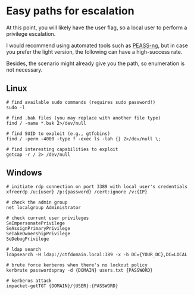 # Easy paths for escalation

At this point, you will likely have the user flag, so a local user to perform a privilege escalation.

I would recommend using automated tools such as [PEASS-ng](https://github.com/carlospolop/PEASS-ng), but in case you prefer the light version, the following can have a high-success rate.

Besides, the scenario might already give you the path, so enumeration is not necessary.

## Linux

```
# find available sudo commands (requires sudo password!)
sudo -l

# find .bak files (you may replace with another file type)
find / -name *.bak 2>/dev/null

# find SUID to exploit (e.g., gtfobins)
find / -perm -4000 -type f -exec ls -lah {} 2>/dev/null \;

# find interesting capabilities to exploit
getcap -r / 2> /dev/null
```

## Windows

```
# initiate rdp connection on port 3389 with local user's credentials
xfreerdp /u:{user} /p:{password} /cert:ignore /v:{IP}

# check the admin group
net localgroup Administrator

# check current user privileges
SeImpersonatePrivilege
SeAssignPrimaryPrivilege
SeTakeOwnershipPrivilege
SeDebugPrivilege

# ldap search
ldapsearch -H ldap://ctfdomain.local:389 -x -b DC={YOUR_DC},DC=LOCAL

# brute force kerberos when there's no lockout policy
kerbrute passwordspray -d {DOMAIN} users.txt {PASSWORD}

# kerberos attack
impacket-getTGT {DOMAIN}/{USER}:{PASSWORD}
```
